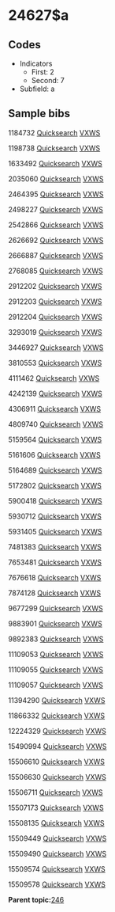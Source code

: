 # 24627$a

## Codes

-   Indicators
    -   First: 2
    -   Second: 7
-   Subfield: a

## Sample bibs

1184732 [Quicksearch](https://search.library.yale.edu/catalog/1184732) [VXWS](http://prodorbis.library.yale.edu:7014/vxws/GetHoldingsService?bibId=1184732)

1198738 [Quicksearch](https://search.library.yale.edu/catalog/1198738) [VXWS](http://prodorbis.library.yale.edu:7014/vxws/GetHoldingsService?bibId=1198738)

1633492 [Quicksearch](https://search.library.yale.edu/catalog/1633492) [VXWS](http://prodorbis.library.yale.edu:7014/vxws/GetHoldingsService?bibId=1633492)

2035060 [Quicksearch](https://search.library.yale.edu/catalog/2035060) [VXWS](http://prodorbis.library.yale.edu:7014/vxws/GetHoldingsService?bibId=2035060)

2464395 [Quicksearch](https://search.library.yale.edu/catalog/2464395) [VXWS](http://prodorbis.library.yale.edu:7014/vxws/GetHoldingsService?bibId=2464395)

2498227 [Quicksearch](https://search.library.yale.edu/catalog/2498227) [VXWS](http://prodorbis.library.yale.edu:7014/vxws/GetHoldingsService?bibId=2498227)

2542866 [Quicksearch](https://search.library.yale.edu/catalog/2542866) [VXWS](http://prodorbis.library.yale.edu:7014/vxws/GetHoldingsService?bibId=2542866)

2626692 [Quicksearch](https://search.library.yale.edu/catalog/2626692) [VXWS](http://prodorbis.library.yale.edu:7014/vxws/GetHoldingsService?bibId=2626692)

2666887 [Quicksearch](https://search.library.yale.edu/catalog/2666887) [VXWS](http://prodorbis.library.yale.edu:7014/vxws/GetHoldingsService?bibId=2666887)

2768085 [Quicksearch](https://search.library.yale.edu/catalog/2768085) [VXWS](http://prodorbis.library.yale.edu:7014/vxws/GetHoldingsService?bibId=2768085)

2912202 [Quicksearch](https://search.library.yale.edu/catalog/2912202) [VXWS](http://prodorbis.library.yale.edu:7014/vxws/GetHoldingsService?bibId=2912202)

2912203 [Quicksearch](https://search.library.yale.edu/catalog/2912203) [VXWS](http://prodorbis.library.yale.edu:7014/vxws/GetHoldingsService?bibId=2912203)

2912204 [Quicksearch](https://search.library.yale.edu/catalog/2912204) [VXWS](http://prodorbis.library.yale.edu:7014/vxws/GetHoldingsService?bibId=2912204)

3293019 [Quicksearch](https://search.library.yale.edu/catalog/3293019) [VXWS](http://prodorbis.library.yale.edu:7014/vxws/GetHoldingsService?bibId=3293019)

3446927 [Quicksearch](https://search.library.yale.edu/catalog/3446927) [VXWS](http://prodorbis.library.yale.edu:7014/vxws/GetHoldingsService?bibId=3446927)

3810553 [Quicksearch](https://search.library.yale.edu/catalog/3810553) [VXWS](http://prodorbis.library.yale.edu:7014/vxws/GetHoldingsService?bibId=3810553)

4111462 [Quicksearch](https://search.library.yale.edu/catalog/4111462) [VXWS](http://prodorbis.library.yale.edu:7014/vxws/GetHoldingsService?bibId=4111462)

4242139 [Quicksearch](https://search.library.yale.edu/catalog/4242139) [VXWS](http://prodorbis.library.yale.edu:7014/vxws/GetHoldingsService?bibId=4242139)

4306911 [Quicksearch](https://search.library.yale.edu/catalog/4306911) [VXWS](http://prodorbis.library.yale.edu:7014/vxws/GetHoldingsService?bibId=4306911)

4809740 [Quicksearch](https://search.library.yale.edu/catalog/4809740) [VXWS](http://prodorbis.library.yale.edu:7014/vxws/GetHoldingsService?bibId=4809740)

5159564 [Quicksearch](https://search.library.yale.edu/catalog/5159564) [VXWS](http://prodorbis.library.yale.edu:7014/vxws/GetHoldingsService?bibId=5159564)

5161606 [Quicksearch](https://search.library.yale.edu/catalog/5161606) [VXWS](http://prodorbis.library.yale.edu:7014/vxws/GetHoldingsService?bibId=5161606)

5164689 [Quicksearch](https://search.library.yale.edu/catalog/5164689) [VXWS](http://prodorbis.library.yale.edu:7014/vxws/GetHoldingsService?bibId=5164689)

5172802 [Quicksearch](https://search.library.yale.edu/catalog/5172802) [VXWS](http://prodorbis.library.yale.edu:7014/vxws/GetHoldingsService?bibId=5172802)

5900418 [Quicksearch](https://search.library.yale.edu/catalog/5900418) [VXWS](http://prodorbis.library.yale.edu:7014/vxws/GetHoldingsService?bibId=5900418)

5930712 [Quicksearch](https://search.library.yale.edu/catalog/5930712) [VXWS](http://prodorbis.library.yale.edu:7014/vxws/GetHoldingsService?bibId=5930712)

5931405 [Quicksearch](https://search.library.yale.edu/catalog/5931405) [VXWS](http://prodorbis.library.yale.edu:7014/vxws/GetHoldingsService?bibId=5931405)

7481383 [Quicksearch](https://search.library.yale.edu/catalog/7481383) [VXWS](http://prodorbis.library.yale.edu:7014/vxws/GetHoldingsService?bibId=7481383)

7653481 [Quicksearch](https://search.library.yale.edu/catalog/7653481) [VXWS](http://prodorbis.library.yale.edu:7014/vxws/GetHoldingsService?bibId=7653481)

7676618 [Quicksearch](https://search.library.yale.edu/catalog/7676618) [VXWS](http://prodorbis.library.yale.edu:7014/vxws/GetHoldingsService?bibId=7676618)

7874128 [Quicksearch](https://search.library.yale.edu/catalog/7874128) [VXWS](http://prodorbis.library.yale.edu:7014/vxws/GetHoldingsService?bibId=7874128)

9677299 [Quicksearch](https://search.library.yale.edu/catalog/9677299) [VXWS](http://prodorbis.library.yale.edu:7014/vxws/GetHoldingsService?bibId=9677299)

9883901 [Quicksearch](https://search.library.yale.edu/catalog/9883901) [VXWS](http://prodorbis.library.yale.edu:7014/vxws/GetHoldingsService?bibId=9883901)

9892383 [Quicksearch](https://search.library.yale.edu/catalog/9892383) [VXWS](http://prodorbis.library.yale.edu:7014/vxws/GetHoldingsService?bibId=9892383)

11109053 [Quicksearch](https://search.library.yale.edu/catalog/11109053) [VXWS](http://prodorbis.library.yale.edu:7014/vxws/GetHoldingsService?bibId=11109053)

11109055 [Quicksearch](https://search.library.yale.edu/catalog/11109055) [VXWS](http://prodorbis.library.yale.edu:7014/vxws/GetHoldingsService?bibId=11109055)

11109057 [Quicksearch](https://search.library.yale.edu/catalog/11109057) [VXWS](http://prodorbis.library.yale.edu:7014/vxws/GetHoldingsService?bibId=11109057)

11394290 [Quicksearch](https://search.library.yale.edu/catalog/11394290) [VXWS](http://prodorbis.library.yale.edu:7014/vxws/GetHoldingsService?bibId=11394290)

11866332 [Quicksearch](https://search.library.yale.edu/catalog/11866332) [VXWS](http://prodorbis.library.yale.edu:7014/vxws/GetHoldingsService?bibId=11866332)

12224329 [Quicksearch](https://search.library.yale.edu/catalog/12224329) [VXWS](http://prodorbis.library.yale.edu:7014/vxws/GetHoldingsService?bibId=12224329)

15490994 [Quicksearch](https://search.library.yale.edu/catalog/15490994) [VXWS](http://prodorbis.library.yale.edu:7014/vxws/GetHoldingsService?bibId=15490994)

15506610 [Quicksearch](https://search.library.yale.edu/catalog/15506610) [VXWS](http://prodorbis.library.yale.edu:7014/vxws/GetHoldingsService?bibId=15506610)

15506630 [Quicksearch](https://search.library.yale.edu/catalog/15506630) [VXWS](http://prodorbis.library.yale.edu:7014/vxws/GetHoldingsService?bibId=15506630)

15506711 [Quicksearch](https://search.library.yale.edu/catalog/15506711) [VXWS](http://prodorbis.library.yale.edu:7014/vxws/GetHoldingsService?bibId=15506711)

15507173 [Quicksearch](https://search.library.yale.edu/catalog/15507173) [VXWS](http://prodorbis.library.yale.edu:7014/vxws/GetHoldingsService?bibId=15507173)

15508135 [Quicksearch](https://search.library.yale.edu/catalog/15508135) [VXWS](http://prodorbis.library.yale.edu:7014/vxws/GetHoldingsService?bibId=15508135)

15509449 [Quicksearch](https://search.library.yale.edu/catalog/15509449) [VXWS](http://prodorbis.library.yale.edu:7014/vxws/GetHoldingsService?bibId=15509449)

15509490 [Quicksearch](https://search.library.yale.edu/catalog/15509490) [VXWS](http://prodorbis.library.yale.edu:7014/vxws/GetHoldingsService?bibId=15509490)

15509574 [Quicksearch](https://search.library.yale.edu/catalog/15509574) [VXWS](http://prodorbis.library.yale.edu:7014/vxws/GetHoldingsService?bibId=15509574)

15509578 [Quicksearch](https://search.library.yale.edu/catalog/15509578) [VXWS](http://prodorbis.library.yale.edu:7014/vxws/GetHoldingsService?bibId=15509578)

**Parent topic:**[246](../../tags/246/246.md)

